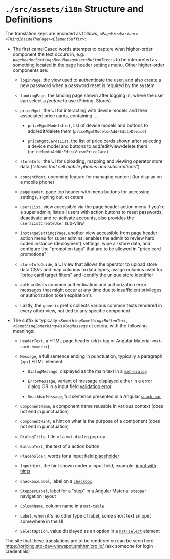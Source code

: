 
`./src/assets/i18n` Structure and Definitions
=============================================

The translation keys are encoded as follows,
_`<PageViewVariant><ThingInsideThePage><ElementSuffix>`_:

- The first camelCased words attempts to capture what higher-order component the text occurs in,
  e.g. _`pageHeaderSettingsMenuManageUsersButtonText`_ is to be interpreted as something located in
  the page header settings menu.  Other higher-order components are:

  - `loginPage`, the view used to authenticate the user, and also create a new password when
    a password reset is required by the system

  - `landingPage`, the landing page shown after logging in, where the user can select a *feature*
    to use (Pricing, Stores)

  - `priceMgmt`, the UI for interacting with device models and their associated price cards,
    containing ...

    - `priceMgmtModelsList`, list of device models and buttons to add/edit/delete them
      (`priceMgmtModels<Add/Edit>Device`)

    - `priceMgmtCardsList`, the list of price cards shown after selecting a device model and
      buttons to add/edit/view/delete them (`priceMgmt<AddOrEdit/View>PriceCard`)

  - `storeInfo`, the UI for uploading, mapping and viewing operator store data (_"stores that sell
    mobile phones and subscriptions"_)

  - `contentMgmt`, upcoming feature for managing content (for display on a mobile phone)

  - `pageHeader`, page top header with menu buttons for accessing settings, signing out, et cetera

  - `usersList`, view accessible via the page header action menu if you're a super admin;
    lists all users with action buttons to reset passwords, deactivate and re-activate accounts,
    also provides the `usersListCreateUser` sub-view 

  - `instangeSettingsPage`, another view accessible from page header action menu for super admins;
    enables the admin to review hard coded instance (deployment) settings, wipe all store data, and
    configure the "promotion tags" that are to be allowed in "price card promotions"

  - `storeInfoGuide`, a UI view that allows the operator to upload store data CSVs and map columns
    to data types, assign columns used for "price card target filters" and
    identify the unique store identifier

  - `auth` collects common authentication and authorization error messages that might occur
    at any time due to insufficient privileges or authorization token expiration's

  - Lastly, the `generic` prefix collects various common texts rendered in every other view, not
    tied to any specific component


- The suffix is typically _`<SomethingSomething>ButtonText`_, _`<SomethingSomething>DialogMessage`_
  et cetera, with the following meanings:

  - `HeaderText`, a HTML page header (`<h1>` tag or Angular Material `<mat-card-header>`)

  - `Message`, a full sentence ending in punctuation, typically a paragraph (`<p>`) HTML element

    - `DialogMessage`, displayed as the main text in
      a [`mat-dialog`](https://material.angular.io/components/dialog/)

    - `ErrorMessage`, variant of message displayed either in a error dialog OR in a input field
      [validation error](https://material.angular.io/components/input/overview#changing-when-error-messages-are-shown)

    - `SnackbarMessage`, full sentence presented in a Angular
      [`snack-bar`](https://material.angular.io/components/snack-bar/)

  - `ComponentName`, a component name reusable in various context (does not end in punctuation)

  - `ComponentHint`, a hint on what is the purpose of a component (does not end in punctuation)

  - `DialogTitle`, title of a `mat-dialog` pop-up

  - `ButtonText`, the text of a action button

  - `Placeholder`, words for a input field 
    [placeholder](https://material.angular.io/components/input/overview#placeholder)

  - `InputHint`, the hint shown under a input field,
    example: [input with hints](https://material.angular.io/components/input/examples)

  - `CheckboxLabel`, label on a [`checkbox`](https://material.angular.io/components/checkbox/)

  - `StepperLabel`, label for a "step" in a Angular Material
    [`stepper`](https://material.angular.io/components/stepper/) navigation layout

  - `ColumnName`, column name in a [`mat-table`](https://material.angular.io/components/table/)

  - `Label`, when it's no other type of label, some short text snippet somewhere in the UI

  - `SelectOption`, value displayed as an option in
    a [`mat-select`](https://material.angular.io/components/select/) element


The site that these translations are to be rendered on can be seen here:
https://pricing.sto-dev-viewspot.smithmicro.io/ (ask someone for login credentials) 
